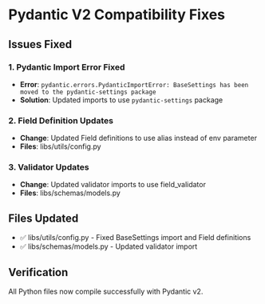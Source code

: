 # Pydantic V2 Compatibility Fixes

## Issues Fixed

### 1. Pydantic Import Error Fixed
- **Error**: `pydantic.errors.PydanticImportError: BaseSettings has been moved to the pydantic-settings package`
- **Solution**: Updated imports to use `pydantic-settings` package

### 2. Field Definition Updates
- **Change**: Updated Field definitions to use alias instead of env parameter
- **Files**: libs/utils/config.py

### 3. Validator Updates
- **Change**: Updated validator imports to use field_validator
- **Files**: libs/schemas/models.py

## Files Updated
- ✅ libs/utils/config.py - Fixed BaseSettings import and Field definitions
- ✅ libs/schemas/models.py - Updated validator import

## Verification
All Python files now compile successfully with Pydantic v2.